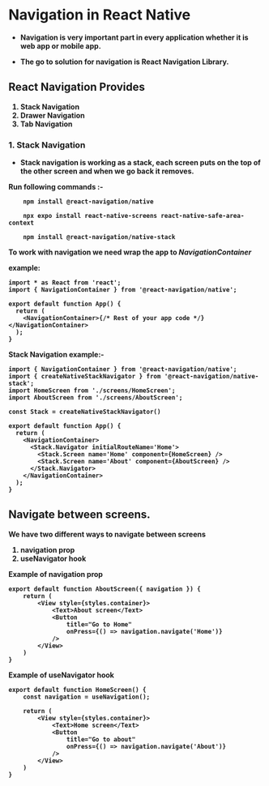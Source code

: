 # Navigation in React Native

<b>

- Navigation is very important part in every application whether it is web app or mobile app.

- The go to solution for navigation is React Navigation Library.

## React Navigation Provides

1. Stack Navigation
   <br>
2. Drawer Navigation
   <br>
3. Tab Navigation

### 1. Stack Navigation

- Stack navigation is working as a stack, each screen puts on the top of the other screen and when we go back it removes.

Run following commands :-

```
    npm install @react-navigation/native
```

```
    npx expo install react-native-screens react-native-safe-area-context
```

```
    npm install @react-navigation/native-stack
```

To work with navigation we need wrap the app to <i>NavigationContainer</i>

example:

```
import * as React from 'react';
import { NavigationContainer } from '@react-navigation/native';

export default function App() {
  return (
    <NavigationContainer>{/* Rest of your app code */}</NavigationContainer>
  );
}
```

Stack Navigation example:-

```
import { NavigationContainer } from '@react-navigation/native';
import { createNativeStackNavigator } from '@react-navigation/native-stack';
import HomeScreen from './screens/HomeScreen';
import AboutScreen from './screens/AboutScreen';

const Stack = createNativeStackNavigator()

export default function App() {
  return (
    <NavigationContainer>
      <Stack.Navigator initialRouteName='Home'>
        <Stack.Screen name='Home' component={HomeScreen} />
        <Stack.Screen name='About' component={AboutScreen} />
      </Stack.Navigator>
    </NavigationContainer>
  );
}
```

## Navigate between screens.

We have two different ways to navigate between screens

1. navigation prop
2. useNavigator hook

Example of navigation prop

```
export default function AboutScreen({ navigation }) {
    return (
        <View style={styles.container}>
            <Text>About screen</Text>
            <Button
                title="Go to Home"
                onPress={() => navigation.navigate('Home')}
            />
        </View>
    )
}

```

Example of useNavigator hook

```
export default function HomeScreen() {
    const navigation = useNavigation();

    return (
        <View style={styles.container}>
            <Text>Home screen</Text>
            <Button
                title="Go to about"
                onPress={() => navigation.navigate('About')}
            />
        </View>
    )
}
```
